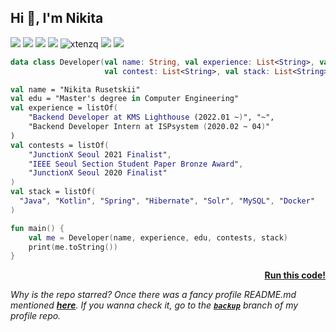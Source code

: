 <h2>Hi 👋, I'm Nikita</h2>

<a target="_blank" href="https://github.com/xtenzQ/"><img src="https://img.shields.io/badge/GitHub-xtenzQ-40AEF0?logo=github&style=flat-square"/></a>
<a target="_blank" href="https://www.linkedin.com/in/xtenzq/"><img src="https://img.shields.io/badge/LinkedIn-Nikita R-00D1B2?logo=linkedin&style=flat-square"/></a>
<a target="_blank" href="https://xtenzq.github.io/blog"><img src="https://img.shields.io/badge/blog-Nikita R-FF8800?logo=Micro.blog&style=flat-square"/></a>
<a target="_blank" href="https://xtenzq.github.io/cv"><img src="https://img.shields.io/badge/CV-Nikita R-FFCC22?logo=LibreOffice&style=flat-square"/></a>
<img src="https://komarev.com/ghpvc/?username=xtenzq&label=Profile%20views&color=F02E65&style=flat-square" alt="xtenzq" />
<img src="https://img.shields.io/badge/--0057B8?style=flat-square"/> <img src="https://img.shields.io/badge/--FFD700?style=flat-square"/>

```Kotlin
data class Developer(val name: String, val experience: List<String>, val edu: String,
                     val contest: List<String>, val stack: List<String>)

val name = "Nikita Rusetskii"
val edu = "Master's degree in Computer Engineering"
val experience = listOf(
    "Backend Developer at KMS Lighthouse (2022.01 ~)", "~",
    "Backend Developer Intern at ISPsystem (2020.02 ~ 04)"
)
val contests = listOf(
    "JunctionX Seoul 2021 Finalist",
    "IEEE Seoul Section Student Paper Bronze Award",
    "JunctionX Seoul 2020 Finalist"
)
val stack = listOf(
  "Java", "Kotlin", "Spring", "Hibernate", "Solr", "MySQL", "Docker"
)

fun main() {
    val me = Developer(name, experience, edu, contests, stack)
    print(me.toString())
}
```
<p align="right"><b><a href="https://pl.kotl.in/rgfFrqFEw">Run this code!</a></b></p>

_Why is the repo starred? Once there was a fancy profile README.md mentioned **[here](https://github.com/abhisheknaiidu/awesome-github-profile-readme)**. If you wanna check it, go to the **[`backup`](https://github.com/xtenzQ/xtenzQ/tree/backup)** branch of my profile repo._
